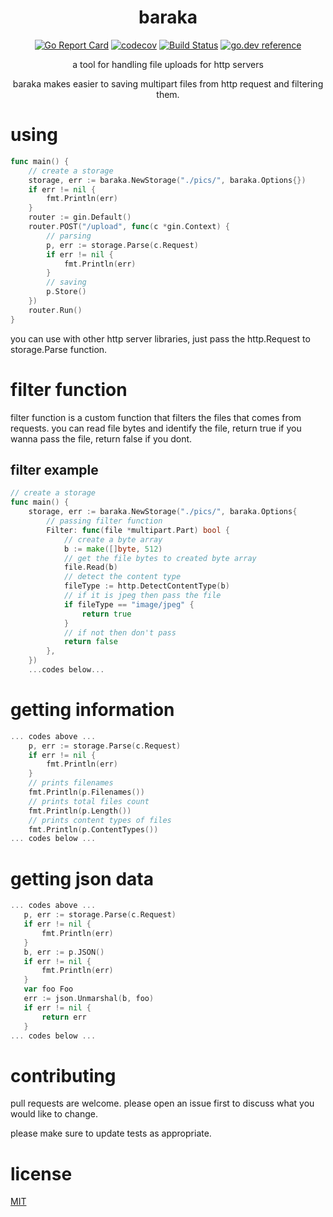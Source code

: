 
<div align="center">
  <h1>baraka</h1>
  
[![Go Report Card](https://goreportcard.com/badge/github.com/xis/baraka)](https://goreportcard.com/report/github.com/xis/baraka)
[![codecov](https://codecov.io/gh/xis/baraka/branch/master/graph/badge.svg)](https://codecov.io/gh/xis/baraka)
[![Build Status](https://travis-ci.org/xis/baraka.svg?branch=master)](https://travis-ci.org/xis/baraka) 
[![go.dev reference](https://img.shields.io/badge/go.dev-reference-007d9c?logo=go&logoColor=white&style=flat-square)](https://pkg.go.dev/github.com/xis/baraka)
  
a tool for handling file uploads for http servers

baraka makes easier to saving multipart files from http request and filtering them.
</div>

# **using**
```go
func main() {
	// create a storage
	storage, err := baraka.NewStorage("./pics/", baraka.Options{})
	if err != nil {
		fmt.Println(err)
	}
	router := gin.Default()
	router.POST("/upload", func(c *gin.Context) {
		// parsing
		p, err := storage.Parse(c.Request)
		if err != nil {
			fmt.Println(err)
		}
		// saving
		p.Store()
	})
	router.Run()
}
```
you can use with other http server libraries, just pass the http.Request to storage.Parse function.

# **filter function**
filter function is a custom function that filters the files that comes from requests. you can read file bytes and identify the file, return true if you wanna pass the file, return false if you dont. 


## filter example
```go
// create a storage
func main() {
	storage, err := baraka.NewStorage("./pics/", baraka.Options{
		// passing filter function
		Filter: func(file *multipart.Part) bool {
			// create a byte array
			b := make([]byte, 512)
			// get the file bytes to created byte array
			file.Read(b)
			// detect the content type
			fileType := http.DetectContentType(b)
			// if it is jpeg then pass the file
			if fileType == "image/jpeg" {
				return true
			}
			// if not then don't pass
			return false
		},
	})
	...codes below...
```
# getting information
```go
... codes above ...
	p, err := storage.Parse(c.Request)
	if err != nil {
		fmt.Println(err)
	}
	// prints filenames
	fmt.Println(p.Filenames())
	// prints total files count
	fmt.Println(p.Length())
	// prints content types of files
	fmt.Println(p.ContentTypes())
... codes below ...
```

# getting json data
 ```go
... codes above ...
	p, err := storage.Parse(c.Request)
	if err != nil {
		fmt.Println(err)
	}
	b, err := p.JSON()
	if err != nil {
		fmt.Println(err)
	}
	var foo Foo
	err := json.Unmarshal(b, foo)
	if err != nil {
		return err
	}
... codes below ...
```

# contributing
 pull requests are welcome. please open an issue first to discuss what you would like to change.

 please make sure to update tests as appropriate.

# license
[MIT](https://choosealicense.com/licenses/mit/)